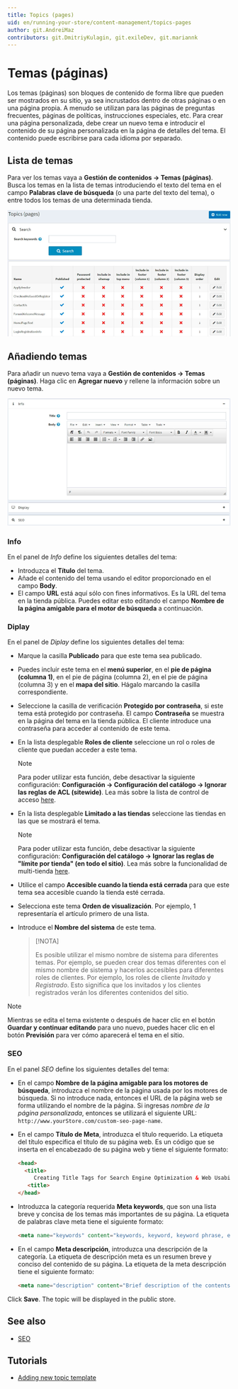 ```yaml
---
title: Topics (pages)
uid: en/running-your-store/content-management/topics-pages
author: git.AndreiMaz
contributors: git.DmitriyKulagin, git.exileDev, git.mariannk
---
```


# Temas (páginas)

Los temas (páginas) son bloques de contenido de forma libre que pueden ser mostrados en su sitio, ya sea incrustados dentro de otras páginas o en una página propia. A menudo se utilizan para las páginas de preguntas frecuentes, páginas de políticas, instrucciones especiales, etc. Para crear una página personalizada, debe crear un nuevo tema e introducir el contenido de su página personalizada en la página de detalles del tema. El contenido puede escribirse para cada idioma por separado.

## Lista de temas

Para ver los temas vaya a **Gestión de contenidos → Temas (páginas)**.
Busca los temas en la lista de temas introduciendo el texto del tema en el campo **Palabras clave de búsqueda** (o una parte del texto del tema), o entre todos los temas de una determinada tienda.

![p1](_static/topics-pages/topic-list.jpg)

## Añadiendo temas

Para añadir un nuevo tema vaya a **Gestión de contenidos → Temas (páginas)**.
Haga clic en **Agregar nuevo** y rellene la información sobre un nuevo tema.

![p2](_static/topics-pages/new-topic.jpg)

### Info
En el panel de *Info* define los siguientes detalles del tema:
* Introduzca el **Título** del tema.
* Añade el contenido del tema usando el editor proporcionado en el campo **Body**.
* El campo **URL** está aquí sólo con fines informativos. Es la URL del tema en la tienda pública. Puedes editar esto editando el campo **Nombre de la página amigable para el motor de búsqueda** a continuación.

### Diplay
En el panel de *Diplay* define los siguientes detalles del tema:
* Marque la casilla **Publicado** para que este tema sea publicado.
* Puedes incluir este tema en el **menú superior**, en el **pie de página (columna 1)**, en el pie de página (columna 2), en el pie de página (columna 3) y en el **mapa del sitio**. Hágalo marcando la casilla correspondiente.
* Seleccione la casilla de verificación **Protegido por contraseña**, si este tema está protegido por contraseña. El campo **Contraseña** se muestra en la página del tema en la tienda pública. El cliente introduce una contraseña para acceder al contenido de este tema.
* En la lista desplegable **Roles de cliente** seleccione un rol o roles de cliente que puedan acceder a este tema.
  > [!NOTE]
  >
  > Para poder utilizar esta función, debe desactivar la siguiente configuración: **Configuración → Configuración del catálogo → Ignorar las reglas de ACL (sitewide)**. Lea más sobre la lista de control de acceso [here](xref:en/running-your-store/customer-management/access-control-list).

* En la lista desplegable **Limitado a las tiendas** seleccione las tiendas en las que se mostrará el tema.
  > [!NOTE]
  >
	> Para poder utilizar esta función, debe desactivar la siguiente configuración: **Configuración del catálogo → Ignorar las reglas de "límite por tienda" (en todo el sitio)**. Lea más sobre la funcionalidad de multi-tienda [here](xref:en/getting-started/advanced-configuration/multi-store).

*  Utilice el campo **Accesible cuando la tienda está cerrada** para que este tema sea accesible cuando la tienda esté cerrada.
* Selecciona este tema **Orden de visualización**. Por ejemplo, 1 representaría el artículo primero de una lista.
* Introduce el **Nombre del sistema** de este tema. 
  > [!NOTA]
  >
  > Es posible utilizar el mismo nombre de sistema para diferentes temas. Por ejemplo, se pueden crear dos temas diferentes con el mismo nombre de sistema y hacerlos accesibles para diferentes roles de clientes. Por ejemplo, los roles de cliente *Invitado* y *Registrado*. Esto significa que los invitados y los clientes registrados verán los diferentes contenidos del sitio. 

> [!NOTE]
>
> Mientras se edita el tema existente o después de hacer clic en el botón **Guardar y continuar editando** para uno nuevo, puedes hacer clic en el botón **Previsión** para ver cómo aparecerá el tema en el sitio.

### SEO
En el panel *SEO* define los siguientes detalles del tema:
* En el campo **Nombre de la página amigable para los motores de búsqueda**, introduzca el nombre de la página usada por los motores de búsqueda. Si no introduce nada, entonces el URL de la página web se forma utilizando el nombre de la página. Si ingresas *nombre de la página personalizada*, entonces se utilizará el siguiente URL: `http://www.yourStore.com/custom-seo-page-name`.
* En el campo **Título de Meta**, introduzca el título requerido. La etiqueta del título especifica el título de su página web. Es un código que se inserta en el encabezado de su página web y tiene el siguiente formato:

   ```html
   <head>
     <title>
        Creating Title Tags for Search Engine Optimization & Web Usability
      <title>
   </head>
   ```
* Introduzca la categoría requerida **Meta keywords**, que son una lista breve y concisa de los temas más importantes de su página. La etiqueta de palabras clave meta tiene el siguiente formato:

   ```html
   <meta name="keywords" content="keywords, keyword, keyword phrase, etc.">
   ```

* En el campo **Meta descripción**, introduzca una descripción de la categoría. La etiqueta de descripción meta es un resumen breve y conciso del contenido de su página. La etiqueta de la meta descripción tiene el siguiente formato:

   ```html
   <meta name="description" content="Brief description of the contents of your page.">
   ```

Click **Save**. The topic will be displayed in the public store.

## See also

- [SEO](xref:en/running-your-store/search-engine-optimization)

## Tutorials

- [Adding new topic template](https://www.youtube.com/watch?v=M-g4Ux2GCaY)
